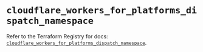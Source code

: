 # `cloudflare_workers_for_platforms_dispatch_namespace`

Refer to the Terraform Registry for docs: [`cloudflare_workers_for_platforms_dispatch_namespace`](https://registry.terraform.io/providers/cloudflare/cloudflare/5.7.0/docs/resources/workers_for_platforms_dispatch_namespace).
